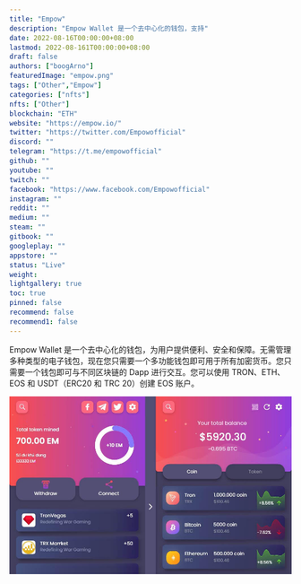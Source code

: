 ```yaml
---
title: "Empow"
description: "Empow Wallet 是一个去中心化的钱包，支持"
date: 2022-08-16T00:00:00+08:00
lastmod: 2022-08-161T00:00:00+08:00
draft: false
authors: ["boogArno"]
featuredImage: "empow.png"
tags: ["Other","Empow"]
categories: ["nfts"]
nfts: ["Other"]
blockchain: "ETH"
website: "https://empow.io/"
twitter: "https://twitter.com/Empowofficial"
discord: ""
telegram: "https://t.me/empowofficial"
github: ""
youtube: ""
twitch: ""
facebook: "https://www.facebook.com/Empowofficial"
instagram: ""
reddit: ""
medium: ""
steam: ""
gitbook: ""
googleplay: ""
appstore: ""
status: "Live"
weight: 
lightgallery: true
toc: true
pinned: false
recommend: false
recommend1: false
---
```

Empow Wallet 是一个去中心化的钱包，为用户提供便利、安全和保障。无需管理多种类型的电子钱包，现在您只需要一个多功能钱包即可用于所有加密货币。您只需要一个钱包即可与不同区块链的 Dapp 进行交互。您可以使用 TRON、ETH、EOS 和 USDT（ERC20 和 TRC 20）创建 EOS 账户。

![empow-dapp-other-eth-image1_84e7b312a395a1c2ccfa51bc291a70e1](empow-dapp-other-eth-image1_84e7b312a395a1c2ccfa51bc291a70e1.png)